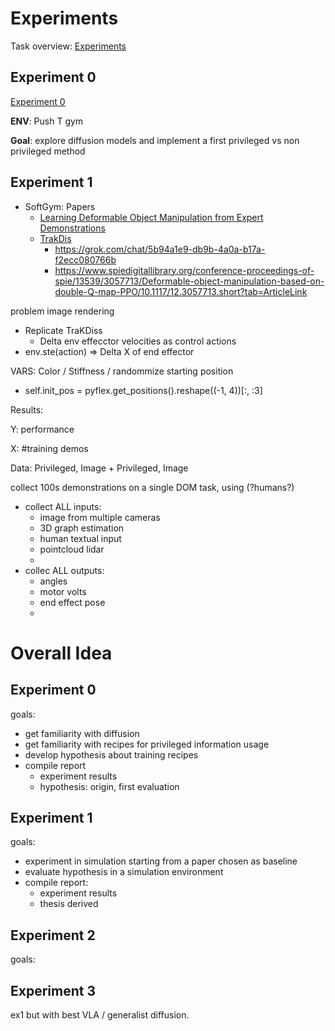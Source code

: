# Experiments

Task overview: [Experiments](TODO%20e440a7f8b524419fbe49bab1b57e2b3d/Working%20Plan%2030b14584fb934426b91f7754d9373b78/Experiments%2007cd7b2da3ab41549368ca1bef97bc20.md) 

## **Experiment 0**

[Experiment 0](Experiments%2000d8904435154b438374952c33cc1164/Experiment%200%201ac7ec91f05a802c8168eb450795cf21.md)

**ENV**: Push T gym

**Goal**: explore diffusion models and implement a first privileged vs non privileged method

## **Experiment 1**

- SoftGym: Papers
    - [Learning Deformable Object Manipulation from Expert Demonstrations](https://uscresl.github.io/dmfd/)
    - [TrakDis](https://arxiv.org/pdf/2401.13362v1)
        - https://grok.com/chat/5b94a1e9-db9b-4a0a-b17a-f2ecc080766b
        - https://www.spiedigitallibrary.org/conference-proceedings-of-spie/13539/3057713/Deformable-object-manipulation-based-on-double-Q-map-PPO/10.1117/12.3057713.short?tab=ArticleLink

problem image rendering

- Replicate TraKDiss
    - Delta env effecctor velocities as control actions
- env.ste(action) ⇒ Delta X of end effector

VARS: Color / Stiffness / randommize starting position

- self.init_pos = pyflex.get_positions().reshape((-1, 4))[:, :3]

Results:

Y: performance

X: #training demos

 Data: Privileged, Image + Privileged, Image

collect 100s demonstrations on a single DOM task, using (?humans?)

- collect ALL inputs:
    - image from multiple cameras
    - 3D graph estimation
    - human textual input
    - pointcloud lidar
    - 
- collec ALL outputs:
    - angles
    - motor volts
    - end effect pose
    - 

# Overall Idea

## **Experiment 0**

goals:

- get familiarity with diffusion
- get familiarity with recipes for privileged information usage
- develop hypothesis about training recipes
- compile report
    - experiment results
    - hypothesis: origin, first evaluation

## **Experiment 1**

goals:

- experiment in simulation starting from a paper chosen as baseline
- evaluate hypothesis in a simulation environment
- compile report:
    - experiment results
    - thesis derived

## **Experiment 2**

goals:

## **Experiment 3**

ex1 but with best VLA / generalist diffusion.